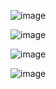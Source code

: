 ![image](https://github.com/HectorNini/practice/assets/117264364/13c459b0-53e7-4b7f-84e9-1879a3ad32b9)

![image](https://github.com/HectorNini/practice/assets/117264364/0893b3c9-2e5a-480e-98a7-b0675830bad1)

![image](https://github.com/HectorNini/practice/assets/117264364/ff97846e-4e3f-48f2-b588-80bc263bdd5a)

![image](https://github.com/HectorNini/practice/assets/117264364/4b97219c-03b3-4b59-8193-0c39ba18ef81)



